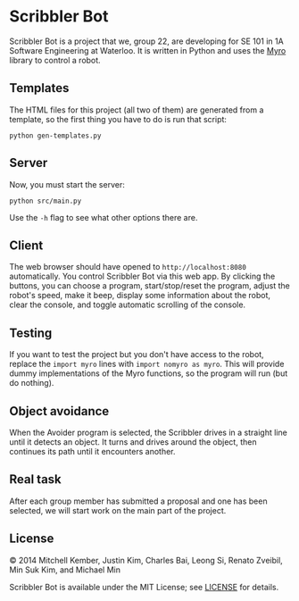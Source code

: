 # Scribbler Bot

Scribbler Bot is a project that we, group 22, are developing for SE 101 in 1A Software Engineering at Waterloo. It is written in Python and uses the [Myro][1] library to control a robot.

[1]: http://wiki.roboteducation.org/Myro_Reference_Manual

## Templates

The HTML files for this project (all two of them) are generated from a template, so the first thing you have to do is run that script:

```
python gen-templates.py
```

## Server

Now, you must start the server:

```
python src/main.py
```

Use the `-h` flag to see what other options there are.

## Client

The web browser should have opened to `http://localhost:8080` automatically. You control Scribbler Bot via this web app. By clicking the buttons, you can choose a program, start/stop/reset the program, adjust the robot's speed, make it beep, display some information about the robot, clear the console, and toggle automatic scrolling of the console.

## Testing

If you want to test the project but you don't have access to the robot, replace the `import myro` lines with `import nomyro as myro`. This will provide dummy implementations of the Myro functions, so the program will run (but do nothing).

## Object avoidance

When the Avoider program is selected, the Scribbler drives in a straight line until it detects an object. It turns and drives around the object, then continues its path until it encounters another.

## Real task

After each group member has submitted a proposal and one has been selected, we will start work on the main part of the project.

## License

© 2014 Mitchell Kember, Justin Kim, Charles Bai, Leong Si, Renato Zveibil, Min Suk Kim, and Michael Min

Scribbler Bot is available under the MIT License; see [LICENSE](LICENSE.md) for details.